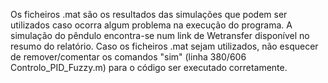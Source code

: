 Os ficheiros .mat são os resultados das simulações que podem ser utilizados caso ocorra algum problema na execução do programa.
A simulação do pêndulo encontra-se num link de Wetransfer disponível no resumo do relatório.
Caso os ficheiros .mat sejam utilizados, não esquecer de remover/comentar os comandos "sim" (linha 380/606 Controlo_PID_Fuzzy.m) para o código ser executado corretamente.
